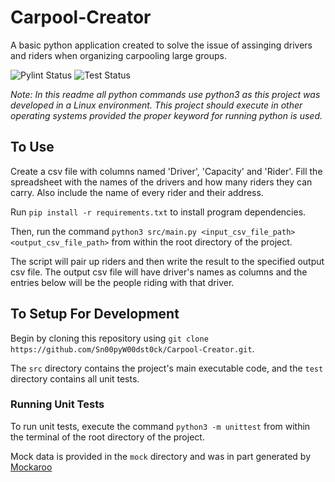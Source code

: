 # Carpool-Creator

A basic python application created to solve the issue of assinging drivers and riders when organizing carpooling large groups. 

![Pylint Status](https://github.com/Sn00pyW00dst0ck/Carpool-Creator/actions/workflows/pylint.yml/badge.svg?event=push)
![Test Status](https://github.com/Sn00pyW00dst0ck/Carpool-Creator/actions/workflows/unittest.yml/badge.svg?event=push)

_Note: In this readme all python commands use python3 as this project was developed in a Linux environment. This project should execute in other operating systems provided the proper keyword for running python is used._

## To Use
Create a csv file with columns named 'Driver', 'Capacity' and 'Rider'. Fill the spreadsheet with the names of the drivers and how many riders they can carry. Also include the name of every rider and their address. 

Run `pip install -r requirements.txt` to install program dependencies.

Then, run the command `python3 src/main.py <input_csv_file_path> <output_csv_file_path>` from within the root directory of the project. 

The script will pair up riders and then write the result to the specified output csv file. The output csv file will have driver's names as columns and the entries below will be the people riding with that driver. 

## To Setup For Development
Begin by cloning this repository using `git clone https://github.com/Sn00pyW00dst0ck/Carpool-Creator.git`. 

The `src` directory contains the project's main executable code, and the `test` directory contains all unit tests. 

### Running Unit Tests
To run unit tests, execute the command `python3 -m unittest` from within the terminal of the root directory of the project. 

Mock data is provided in the `mock` directory and was in part generated by [Mockaroo](https://www.mockaroo.com/)